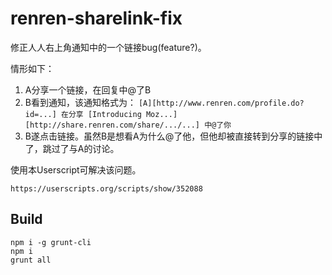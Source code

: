 # renren-sharelink-fix

修正人人右上角通知中的一个链接bug(feature?)。

情形如下：

1.  A分享一个链接，在回复中@了B
2.  B看到通知，该通知格式为：
    `[A][http://www.renren.com/profile.do?id=...] 在分享 [Introducing Moz...][http://share.renren.com/share/.../...] 中@了你`
3.  B遂点击链接。虽然B是想看A为什么@了他，但他却被直接转到分享的链接中了，跳过了与A的讨论。

使用本Userscript可解决该问题。

`https://userscripts.org/scripts/show/352088`


## Build

```
npm i -g grunt-cli
npm i
grunt all
```
